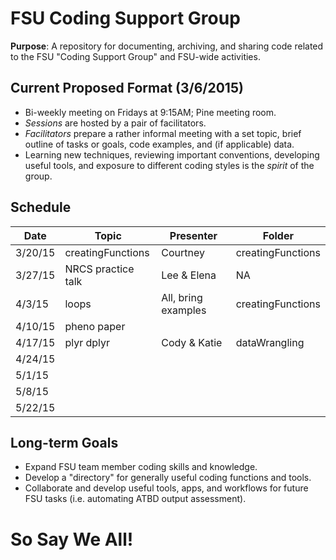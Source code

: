# FSU Coding Support Group
**Purpose**: A repository for documenting, archiving, and sharing code related to the FSU "Coding Support Group" and FSU-wide activities. 

## Current Proposed Format (3/6/2015)
* Bi-weekly meeting on Fridays at 9:15AM; Pine meeting room.
* *Sessions* are hosted by a pair of facilitators. 
* *Facilitators* prepare a rather informal meeting with a set topic, brief outline of tasks or goals, code examples, and (if applicable) data. 
* Learning new techniques, reviewing important conventions, developing useful tools, and exposure to different coding styles is the *spirit* of the group. 

## Schedule
Date | Topic | Presenter | Folder
--- | --- | --- | ---
3/20/15 | creatingFunctions | Courtney | creatingFunctions
3/27/15 |NRCS practice talk | Lee & Elena | NA
4/3/15 |loops | All, bring examples | creatingFunctions
4/10/15 |pheno paper | |
4/17/15 | plyr dplyr|Cody & Katie | dataWrangling
4/24/15 | | |
5/1/15 | | |
5/8/15 | | |
5/22/15 | | |


## Long-term Goals
* Expand FSU team member coding skills and knowledge. 
* Develop a "directory" for generally useful coding functions and tools.
* Collaborate and develop useful tools, apps, and workflows for future FSU tasks (i.e. automating ATBD output assessment).


# So Say We All!
